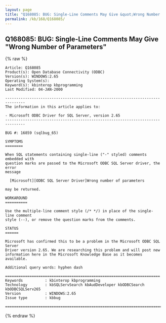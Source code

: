 ```yaml
---
layout: page
title: "Q168085: BUG: Single-Line Comments May Give &quot;Wrong Number of Parameters&quot;"
permalink: /kb/168/Q168085/
---
```


## Q168085: BUG: Single-Line Comments May Give &quot;Wrong Number of Parameters&quot;

{% raw %}

	Article: Q168085
	Product(s): Open Database Connectivity (ODBC)
	Version(s): WINDOWS:2.65
	Operating System(s): 
	Keyword(s): kbinterop kbprogramming
	Last Modified: 04-JAN-2000
	
	-------------------------------------------------------------------------------
	The information in this article applies to:
	
	- Microsoft ODBC Driver for SQL Server, version 2.65 
	-------------------------------------------------------------------------------
	
	BUG #: 16859 (sqlbug_65)
	
	SYMPTOMS
	========
	
	When SQL statements containing single-line ("-" styled) comments embedded with
	question marks are passed to the Microsoft ODBC SQL Server driver, the error
	message
	
	  [Microsoft][ODBC SQL Server Driver]Wrong number of parameters
	
	may be returned.
	
	WORKAROUND
	==========
	
	Use the multiple-line comment style (/* */) in place of the single-line comment
	style (--), or remove the question marks from the comments.
	
	STATUS
	======
	
	Microsoft has confirmed this to be a problem in the Microsoft ODBC SQL Server
	Driver version 2.65. We are researching this problem and will post new
	information here in the Microsoft Knowledge Base as it becomes available.
	
	Additional query words: hyphen dash
	
	======================================================================
	Keywords          : kbinterop kbprogramming 
	Technology        : kbSQLServSearch kbAudDeveloper kbODBCSearch kbODBCSQLServ265
	Version           : WINDOWS:2.65
	Issue type        : kbbug
	
	=============================================================================
	

{% endraw %}
